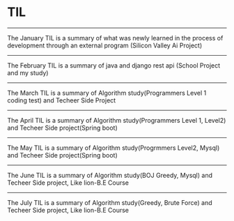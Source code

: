 # TIL
<Today i Learned>

*** 
The January TIL is a summary of what was newly learned in the process of development through an external program (Silicon Valley Ai Project)
***
The February TIL is a summary of java and django rest api (School Project and my study)
***
The March TIL is a summary of Algorithm study(Programmers Level 1 coding test) and Techeer Side Project   
***
The April TIL is a summary of Algorithm study(Programmers Level 1, Level2) and Techeer Side project(Spring boot)
***
The May TIL is a summary of Algorithm study(Progrmmers Level2, Mysql) and Techeer Side project(Spring boot)
***
The June TIL is a summary of Algorithm study(BOJ Greedy, Mysql) and Techeer Side project, Like lion-B.E Course
***
The July TIL is a summary of Algorithm study(Greedy, Brute Force) and Techeer Side project, Like lion-B.E Course
